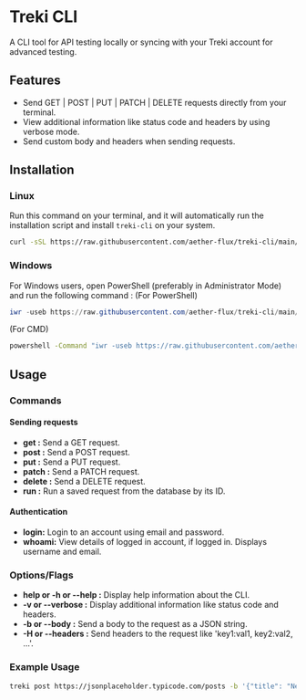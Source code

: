 # Treki CLI
A CLI tool for API testing locally or syncing with your Treki account for advanced testing.

## Features
- Send GET | POST | PUT | PATCH | DELETE requests directly from your terminal.
- View additional information like status code and headers by using verbose mode.
- Send custom body and headers when sending requests.

## Installation

### Linux
Run this command on your terminal, and it will automatically run the installation script and install `treki-cli` on your system.
```sh
curl -sSL https://raw.githubusercontent.com/aether-flux/treki-cli/main/scripts/linux/install.sh | bash
```

### Windows
For Windows users, open PowerShell (preferably in Administrator Mode) and run the following command :
(For PowerShell)
```powershell
iwr -useb https://raw.githubusercontent.com/aether-flux/treki-cli/main/scripts/windows/install.bat | iex
```
(For CMD)
```cmd
powershell -Command "iwr -useb https://raw.githubusercontent.com/aether-flux/treki-cli/main/scripts/windows/install.bat | iex"
```

## Usage
### Commands
#### Sending requests
- **get <url>:** Send a GET request.
- **post <url>:** Send a POST request.
- **put <url>:** Send a PUT request.
- **patch <url>:** Send a PATCH request.
- **delete <url>:** Send a DELETE request.
- **run <id>:** Run a saved request from the database by its ID.

#### Authentication
- **login:** Login to an account using email and password.
- **whoami:** View details of logged in account, if logged in. Displays username and email.

### Options/Flags
- **help or -h or --help :** Display help information about the CLI.
- **-v or --verbose :** Display additional information like status code and headers.
- **-b or --body :** Send a body to the request as a JSON string.
- **-H or --headers :** Send headers to the request like 'key1:val1, key2:val2, ...'.

### Example Usage
```sh
treki post https://jsonplaceholder.typicode.com/posts -b '{"title": "New Post", "body": "Lorem ipsum dolor et smth smth.", "userId": 1}'
```
